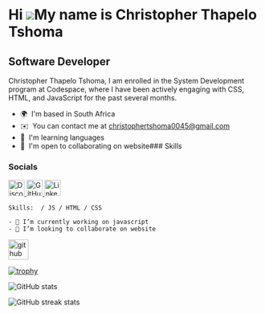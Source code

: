Hi ![](https://user-images.githubusercontent.com/18350557/176309783-0785949b-9127-417c-8b55-ab5a4333674e.gif)My name is Christopher Thapelo Tshoma
==================================================================================================================================================

Software Developer
------------------
Christopher Thapelo Tshoma, I am enrolled in the System Development program at Codespace, where I have been actively engaging with CSS, HTML, and JavaScript for the past several months.

 
*   🌍  I'm based in South Africa
*   ✉️  You can contact me at [christophertshoma0045@gmail.com](mailto:christophertshoma0045@gmail.com)
*   🧠  I'm learning languages
*   🤝  I'm open to collaborating on website### Skills
   
### Socials

<p align="left">
    <a href="https://discord.com/users/chris_0045" target="_blank" rel="noreferrer">
        <img src="https://raw.githubusercontent.com/danielcranney/readme-generator/main/public/icons/socials/discord.svg" width="32" height="32" alt="Discord">
    </a>
    <a href="https://www.github.com/ChristopherTsh" target="_blank" rel="noreferrer">
        <img src="https://raw.githubusercontent.com/danielcranney/readme-generator/main/public/icons/socials/github.svg" width="32" height="32" alt="GitHub">
    </a>
    <a href="https://www.linkedin.com/in/christopher-tshoma-2553842b3/" target="_blank" rel="noreferrer">
        <img src="https://raw.githubusercontent.com/danielcranney/readme-generator/main/public/icons/socials/linkedin.svg" width="32" height="32" alt="LinkedIn">
    </a>
</p>

```
Skills:  / JS / HTML / CSS

- 🔭 I’m currently working on javascript 
- 👯 I’m looking to collaborate on website  
 ```



[<img src='https://cdn.jsdelivr.net/npm/simple-icons@3.0.1/icons/github.svg' alt='github' height='40'>](https://github.com/ChristopherTsh)  

[![trophy](https://github-profile-trophy.vercel.app/?username=ChristopherTSH)](https://github.com/ryo-ma/github-profile-trophy)

![GitHub stats](https://github-readme-stats.vercel.app/api?username=ChristopherTSH&show_icons=true)  

![GitHub streak stats](https://streak-stats.demolab.com/?user=ChristopherTsh)




